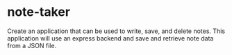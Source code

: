 # note-taker
Create an application that can be used to write, save, and delete notes. This application will use an express backend and save and retrieve note data from a JSON file.
